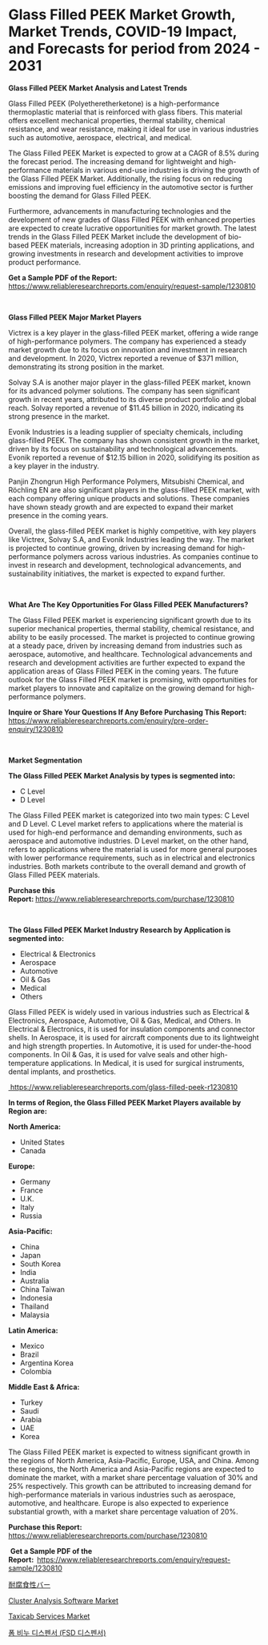 <p><h1>Glass Filled PEEK Market Growth, Market Trends, COVID-19 Impact, and Forecasts for period from 2024 - 2031</h1></p><p><strong>Glass Filled PEEK Market Analysis and Latest Trends</strong></p>
<p><p>Glass Filled PEEK (Polyetheretherketone) is a high-performance thermoplastic material that is reinforced with glass fibers. This material offers excellent mechanical properties, thermal stability, chemical resistance, and wear resistance, making it ideal for use in various industries such as automotive, aerospace, electrical, and medical.</p><p>The Glass Filled PEEK Market is expected to grow at a CAGR of 8.5% during the forecast period. The increasing demand for lightweight and high-performance materials in various end-use industries is driving the growth of the Glass Filled PEEK Market. Additionally, the rising focus on reducing emissions and improving fuel efficiency in the automotive sector is further boosting the demand for Glass Filled PEEK.</p><p>Furthermore, advancements in manufacturing technologies and the development of new grades of Glass Filled PEEK with enhanced properties are expected to create lucrative opportunities for market growth. The latest trends in the Glass Filled PEEK Market include the development of bio-based PEEK materials, increasing adoption in 3D printing applications, and growing investments in research and development activities to improve product performance.</p></p>
<p><strong>Get a Sample PDF of the Report:&nbsp;</strong> <a href="https://www.reliableresearchreports.com/enquiry/request-sample/1230810">https://www.reliableresearchreports.com/enquiry/request-sample/1230810</a></p>
<p>&nbsp;</p>
<p><strong>Glass Filled PEEK Major Market Players</strong></p>
<p><p>Victrex is a key player in the glass-filled PEEK market, offering a wide range of high-performance polymers. The company has experienced a steady market growth due to its focus on innovation and investment in research and development. In 2020, Victrex reported a revenue of $371 million, demonstrating its strong position in the market.</p><p>Solvay S.A is another major player in the glass-filled PEEK market, known for its advanced polymer solutions. The company has seen significant growth in recent years, attributed to its diverse product portfolio and global reach. Solvay reported a revenue of $11.45 billion in 2020, indicating its strong presence in the market.</p><p>Evonik Industries is a leading supplier of specialty chemicals, including glass-filled PEEK. The company has shown consistent growth in the market, driven by its focus on sustainability and technological advancements. Evonik reported a revenue of $12.15 billion in 2020, solidifying its position as a key player in the industry.</p><p>Panjin Zhongrun High Performance Polymers, Mitsubishi Chemical, and Röchling EN are also significant players in the glass-filled PEEK market, with each company offering unique products and solutions. These companies have shown steady growth and are expected to expand their market presence in the coming years.</p><p>Overall, the glass-filled PEEK market is highly competitive, with key players like Victrex, Solvay S.A, and Evonik Industries leading the way. The market is projected to continue growing, driven by increasing demand for high-performance polymers across various industries. As companies continue to invest in research and development, technological advancements, and sustainability initiatives, the market is expected to expand further.</p></p>
<p>&nbsp;</p>
<p><strong>What Are The Key Opportunities For Glass Filled PEEK Manufacturers?</strong></p>
<p><p>The Glass Filled PEEK market is experiencing significant growth due to its superior mechanical properties, thermal stability, chemical resistance, and ability to be easily processed. The market is projected to continue growing at a steady pace, driven by increasing demand from industries such as aerospace, automotive, and healthcare. Technological advancements and research and development activities are further expected to expand the application areas of Glass Filled PEEK in the coming years. The future outlook for the Glass Filled PEEK market is promising, with opportunities for market players to innovate and capitalize on the growing demand for high-performance polymers.</p></p>
<p><strong>Inquire or Share Your Questions If Any Before Purchasing This Report:</strong> <a href="https://www.reliableresearchreports.com/enquiry/pre-order-enquiry/1230810">https://www.reliableresearchreports.com/enquiry/pre-order-enquiry/1230810</a></p>
<p>&nbsp;</p>
<p><strong>Market Segmentation</strong></p>
<p><strong>The Glass Filled PEEK Market Analysis by types is segmented into:</strong></p>
<p><ul><li>C Level</li><li>D Level</li></ul></p>
<p><p>The Glass Filled PEEK market is categorized into two main types: C Level and D Level. C Level market refers to applications where the material is used for high-end performance and demanding environments, such as aerospace and automotive industries. D Level market, on the other hand, refers to applications where the material is used for more general purposes with lower performance requirements, such as in electrical and electronics industries. Both markets contribute to the overall demand and growth of Glass Filled PEEK materials.</p></p>
<p><strong>Purchase this Report:&nbsp;</strong><a href="https://www.reliableresearchreports.com/purchase/1230810">https://www.reliableresearchreports.com/purchase/1230810</a></p>
<p>&nbsp;</p>
<p><strong>The Glass Filled PEEK Market Industry Research by Application is segmented into:</strong></p>
<p><ul><li>Electrical & Electronics</li><li>Aerospace</li><li>Automotive</li><li>Oil & Gas</li><li>Medical</li><li>Others</li></ul></p>
<p><p>Glass Filled PEEK is widely used in various industries such as Electrical & Electronics, Aerospace, Automotive, Oil & Gas, Medical, and Others. In Electrical & Electronics, it is used for insulation components and connector shells. In Aerospace, it is used for aircraft components due to its lightweight and high strength properties. In Automotive, it is used for under-the-hood components. In Oil & Gas, it is used for valve seals and other high-temperature applications. In Medical, it is used for surgical instruments, dental implants, and prosthetics.</p></p>
<p><a href="https://www.reliableresearchreports.com/glass-filled-peek-r1230810">&nbsp;https://www.reliableresearchreports.com/glass-filled-peek-r1230810</a></p>
<p><strong>In terms of Region, the Glass Filled PEEK Market Players available by Region are:</strong></p>
<p>
    <p> <strong> North America: </strong>
        <ul>
            <li>United States</li>
            <li>Canada</li>
        </ul>
        </p> 
    <p> <strong> Europe: </strong>
        <ul>
            <li>Germany</li>
            <li>France</li>
            <li>U.K.</li>
            <li>Italy</li>
            <li>Russia</li>
        </ul>
        </p> 
    <p> <strong> Asia-Pacific: </strong>
        <ul>
            <li>China</li>
            <li>Japan</li>
            <li>South Korea</li>
            <li>India</li>
            <li>Australia</li>
            <li>China Taiwan</li>
            <li>Indonesia</li>
            <li>Thailand</li>
            <li>Malaysia</li>
        </ul>
        </p> 
    <p> <strong> Latin America: </strong>
        <ul>
            <li>Mexico</li>
            <li>Brazil</li>
            <li>Argentina Korea</li>
            <li>Colombia</li>
        </ul>
        </p> 
    <p> <strong> Middle East & Africa: </strong>
        <ul>
            <li>Turkey</li>
            <li>Saudi</li>
            <li>Arabia</li>
            <li>UAE</li>
            <li>Korea</li>
        </ul>
    </p>
    </p>
<p><p>The Glass Filled PEEK market is expected to witness significant growth in the regions of North America, Asia-Pacific, Europe, USA, and China. Among these regions, the North America and Asia-Pacific regions are expected to dominate the market, with a market share percentage valuation of 30% and 25% respectively. This growth can be attributed to increasing demand for high-performance materials in various industries such as aerospace, automotive, and healthcare. Europe is also expected to experience substantial growth, with a market share percentage valuation of 20%.</p></p>
<p><strong>Purchase this Report: </strong><a href="https://www.reliableresearchreports.com/purchase/1230810">https://www.reliableresearchreports.com/purchase/1230810</a></p>
<p>&nbsp;<strong>Get a Sample PDF of the Report:&nbsp;&nbsp;</strong><a href="https://www.reliableresearchreports.com/enquiry/request-sample/1230810">https://www.reliableresearchreports.com/enquiry/request-sample/1230810</a></p>
<p><strong></strong></p>
<p><p><a href="https://github.com/laurenreichert/Market-Research-Report-List-2/blob/main/755204690358.md">耐腐食性バー</a></p><p><a href="https://github.com/DarrenSipes1990/Market-Research-Report-List-1/blob/main/cluster-analysis-software-market.md">Cluster Analysis Software Market</a></p><p><a href="https://github.com/kmatchooka/Market-Research-Report-List-1/blob/main/taxicab-services-market.md">Taxicab Services Market</a></p><p><a href="https://github.com/rrmadityapu/Market-Research-Report-List-1/blob/main/4528733129169.md">폼 비누 디스펜서 (FSD 디스펜서)</a></p></p>